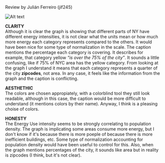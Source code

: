 Review by Julián Ferreiro (jif245)


![Alt text](HW8_Assignment_yt1369.png)

**CLARITY**  
Although it is clear the graph is showing that different parts of NY have different energy intensities, it is not clear what the units mean or how much more energy each category represents compared to the others. It would have been nice for some type of normalization in the scale.
The caption mentions the percentage each category is covering. It describes for example, that category yellow *“is over the 75% of the city”*. It sounds a little confusing, like if 75% of NYC area has the yellow category. 
From looking at the graph I understand it means that each category represents a quarter of the city **zipcodes**, not area. In any case, it feels like the information from the graph and the caption is conflicting. 
 
**AESTHETHIC**  
The colors are chosen appropiately, with a colorblind tool they still look readable, although in this case, the caption would be more difficult to understand (it mentions colors by their name). Anyway, I think is a pleasing choise of colors.

**HONESTY**  
The Energy Use intensity seems to be strongly correlating to population density. The graph is implicating some areas consume more energy, but I don't know if it's because there is more poeple of because there is more inefficient buildings, etc. Some type of normalization accounting for population density would have been useful to control for this. 
Also, when the graph mentions percentages of the city, it sounds like area but in reality is zipcodes (I think, but it's not clear).
